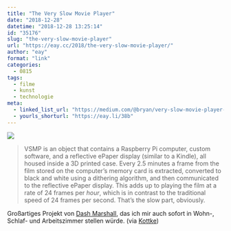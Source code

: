 ```yaml
---
title: "The Very Slow Movie Player"
date: "2018-12-28"
datetime: "2018-12-28 13:25:14"
id: "35176"
slug: "the-very-slow-movie-player"
url: "https://eay.cc/2018/the-very-slow-movie-player/"
author: "eay"
format: "link"
categories:
  - 0815
tags:
  - filme
  - kunst
  - technologie
meta:
  - linked_list_url: "https://medium.com/@bryan/very-slow-movie-player-499f76c48b62"
  - yourls_shorturl: "https://eay.li/38b"
---
```


![](https://eay.cc/uploads/2018/vsmp.jpg)

> VSMP is an object that contains a Raspberry Pi computer, custom software, and a reflective ePaper display (similar to a Kindle), all housed inside a 3D printed case. Every 2.5 minutes a frame from the film stored on the computer’s memory card is extracted, converted to black and white using a dithering algorithm, and then communicated to the reflective ePaper display. This adds up to playing the film at a rate of 24 frames per _hour_, which is in contrast to the traditional speed of 24 frames per second. That’s the slow part, obviously.

Großartiges Projekt von [Dash Marshall](http://dashmarshall.com/), das ich mir auch sofort in Wohn-, Schlaf- und Arbeitszimmer stellen würde. (via [Kottke](https://kottke.org/18/12/the-very-slow-movie-player))
